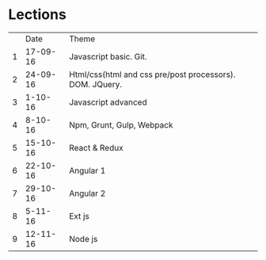 # Lections
<table>
  <th> 
    <td>Date</td>
    <td>Theme</td>
  </th>
  <tr>
    <td>1</td>
    <td>17-09-16</td>
    <td>Javascript basic. Git.</td>
  </tr>
  <tr>
    <td>2</td>
    <td>24-09-16</td>
    <td>Html/css(html and css pre/post processors). DOM. JQuery.</td>
  </tr>
  <tr>
    <td>3</td>
    <td>1-10-16</td>
    <td>Javascript advanced</td>
  </tr>
  <tr>
    <td>4</td>
    <td>8-10-16</td>
    <td>Npm, Grunt, Gulp, Webpack</td>
  </tr>
  <tr>
    <td>5</td>
    <td>15-10-16</td>
    <td>React & Redux</td>
  </tr>
  <tr>
    <td>6</td>
    <td>22-10-16</td>
    <td>Angular 1</td>
  </tr>
  <tr>
    <td>7</td>
    <td>29-10-16</td>
    <td>Angular 2</td>
  </tr>
  <tr>
    <td>8</td>
    <td>5-11-16</td>
    <td>Ext js</td>
  </tr>
  <tr>
    <td>9</td>
    <td>12-11-16</td>
    <td>Node js</td>
  </tr>
</table>
